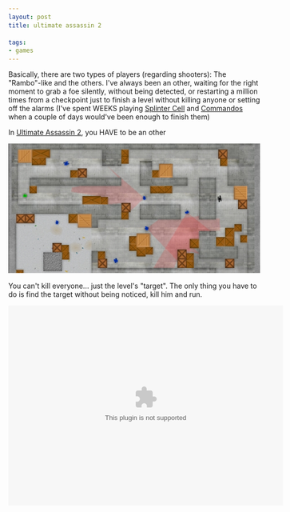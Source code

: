 ```yaml
---
layout: post
title: ultimate assassin 2

tags:
- games
---
```

Basically, there are two types of players (regarding shooters): The "Rambo"-like and the others. I've always been an other, waiting for the right moment to grab a foe silently, without being detected, or restarting a million times from a checkpoint just to finish a level without killing anyone or setting off the alarms (I've spent WEEKS playing [Splinter Cell](https://secure.wikimedia.org/wikipedia/en/wiki/Tom_Clancy%27s_Splinter_Cell_%28video_game%29) and [Commandos](https://secure.wikimedia.org/wikipedia/en/wiki/Commandos_%28series%29) when a couple of days would've been enough to finish them)

In [Ultimate Assassin 2](http://www.games121.com/2009/06/ultimate-assassin-2.html), you HAVE to be an other

<div style="text-align:center">
    <img src="uploads/ultimate_assassin_2.png" alt="ultimate assasin 2 screenshot"/>
</div>

You can't kill everyone... just the level's "target". The only thing you have to do is find the target without being noticed, kill him and run.

<div style="text-align:center">
    <embed src="http://games.mochiads.com/c/g/ultimate-assassin-2_0/ua20_games121com_secure.swf" width="550" height="400" ></embed>
</div>


